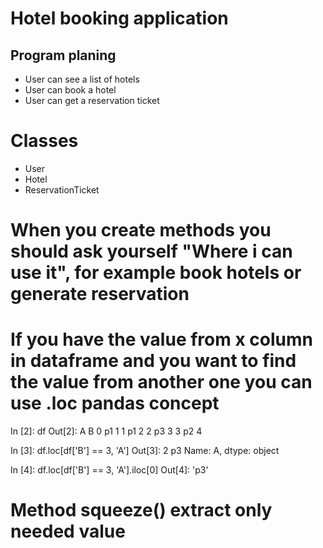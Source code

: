 # Hotel booking application

## Program planing
- User can see a list of hotels
- User can book a hotel
- User can get a reservation ticket

# Classes
- User
- Hotel
- ReservationTicket


# When you create methods you should ask yourself "Where i can use it", for example book hotels or generate reservation
# If you have the value from x column in dataframe and you want to find the value from another one you can use .loc pandas concept 
In [2]: df
Out[2]:
    A  B
0  p1  1
1  p1  2
2  p3  3
3  p2  4

In [3]: df.loc[df['B'] == 3, 'A']
Out[3]:
2    p3
Name: A, dtype: object

In [4]: df.loc[df['B'] == 3, 'A'].iloc[0]
Out[4]: 'p3'

# Method squeeze() extract only needed value 